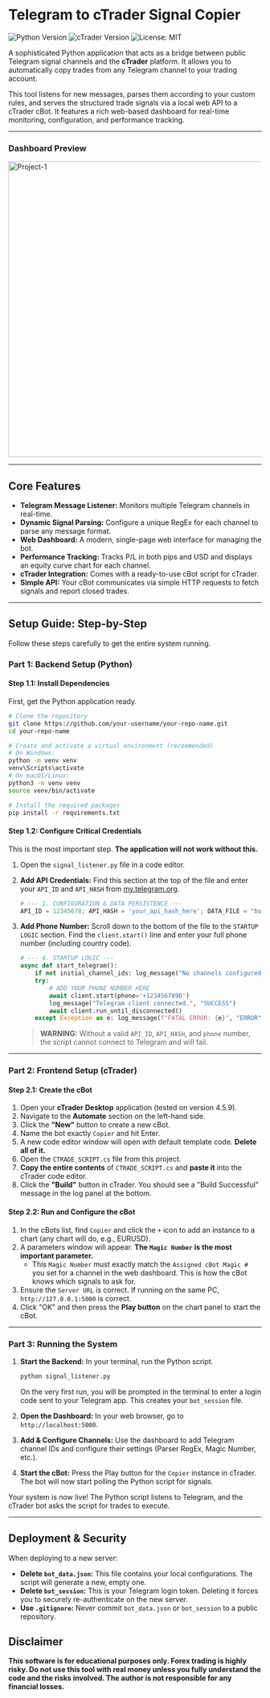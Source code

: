 # Telegram to cTrader Signal Copier

![Python Version](https://img.shields.io/badge/python-3.9+-blue.svg)
![cTrader Version](https://img.shields.io/badge/cTrader-4.5+-green.svg)
![License: MIT](https://img.shields.io/badge/License-MIT-yellow.svg)

A sophisticated Python application that acts as a bridge between public Telegram signal channels and the **cTrader** platform. It allows you to automatically copy trades from any Telegram channel to your trading account.

This tool listens for new messages, parses them according to your custom rules, and serves the structured trade signals via a local web API to a cTrader cBot. It features a rich web-based dashboard for real-time monitoring, configuration, and performance tracking.

---

### Dashboard Preview

<img width="842" height="587" alt="Project-1" src="https://github.com/user-attachments/assets/166523f6-2484-426a-a798-73ba0f89119f" />



---

## Core Features

*   **Telegram Message Listener:** Monitors multiple Telegram channels in real-time.
*   **Dynamic Signal Parsing:** Configure a unique RegEx for each channel to parse any message format.
*   **Web Dashboard:** A modern, single-page web interface for managing the bot.
*   **Performance Tracking:** Tracks P/L in both pips and USD and displays an equity curve chart for each channel.
*   **cTrader Integration:** Comes with a ready-to-use cBot script for cTrader.
*   **Simple API:** Your cBot communicates via simple HTTP requests to fetch signals and report closed trades.

---

## Setup Guide: Step-by-Step

Follow these steps carefully to get the entire system running.

### Part 1: Backend Setup (Python)

#### Step 1.1: Install Dependencies

First, get the Python application ready.

```bash
# Clone the repository
git clone https://github.com/your-username/your-repo-name.git
cd your-repo-name

# Create and activate a virtual environment (recommended)
# On Windows:
python -m venv venv
venv\Scripts\activate
# On macOS/Linux:
python3 -m venv venv
source venv/bin/activate

# Install the required packages
pip install -r requirements.txt
```

#### Step 1.2: Configure Critical Credentials

This is the most important step. **The application will not work without this.**

1.  Open the `signal_listener.py` file in a code editor.
2.  **Add API Credentials:** Find this section at the top of the file and enter your `API_ID` and `API_HASH` from [my.telegram.org](https://my.telegram.org).

    ```python
    # --- 1. CONFIGURATION & DATA PERSISTENCE ---
    API_ID = 12345678; API_HASH = 'your_api_hash_here'; DATA_FILE = "bot_data.json"
    ```

3.  **Add Phone Number:** Scroll down to the bottom of the file to the `STARTUP LOGIC` section. Find the `client.start()` line and enter your full phone number (including country code).

    ```python
    # --- 4. STARTUP LOGIC ---
    async def start_telegram():
        if not initial_channel_ids: log_message("No channels configured.", "WARN"); return
        try: 
            # ADD YOUR PHONE NUMBER HERE
            await client.start(phone='+1234567890') 
            log_message("Telegram client connected.", "SUCCESS")
            await client.run_until_disconnected()
        except Exception as e: log_message(f"FATAL ERROR: {e}", "ERROR")
    ```

    > **WARNING:** Without a valid `API_ID`, `API_HASH`, and `phone` number, the script cannot connect to Telegram and will fail.

---

### Part 2: Frontend Setup (cTrader)

#### Step 2.1: Create the cBot

1.  Open your **cTrader Desktop** application (tested on version 4.5.9).
2.  Navigate to the **Automate** section on the left-hand side.
3.  Click the **"New"** button to create a new cBot.
4.  Name the bot exactly `Copier` and hit Enter.
5.  A new code editor window will open with default template code. **Delete all of it.**
6.  Open the `CTRADE_SCRIPT.cs` file from this project.
7.  **Copy the entire contents** of `CTRADE_SCRIPT.cs` and **paste it** into the cTrader code editor.
8.  Click the **"Build"** button in cTrader. You should see a "Build Successful" message in the log panel at the bottom.

#### Step 2.2: Run and Configure the cBot

1.  In the cBots list, find `Copier` and click the `+` icon to add an instance to a chart (any chart will do, e.g., EURUSD).
2.  A parameters window will appear. **The `Magic Number` is the most important parameter.**
    *   This `Magic Number` must exactly match the `Assigned cBot Magic #` you set for a channel in the web dashboard. This is how the cBot knows which signals to ask for.
3.  Ensure the `Server URL` is correct. If running on the same PC, `http://127.0.0.1:5000` is correct.
4.  Click "OK" and then press the **Play button** on the chart panel to start the cBot.

---

### Part 3: Running the System

1.  **Start the Backend:** In your terminal, run the Python script.
    ```bash
    python signal_listener.py
    ```
    On the very first run, you will be prompted in the terminal to enter a login code sent to your Telegram app. This creates your `bot_session` file.

2.  **Open the Dashboard:** In your web browser, go to `http://localhost:5000`.

3.  **Add & Configure Channels:** Use the dashboard to add Telegram channel IDs and configure their settings (Parser RegEx, Magic Number, etc.).

4.  **Start the cBot:** Press the Play button for the `Copier` instance in cTrader. The bot will now start polling the Python script for signals.

Your system is now live! The Python script listens to Telegram, and the cTrader bot asks the script for trades to execute.

---

## Deployment & Security

When deploying to a new server:

*   **Delete `bot_data.json`:** This file contains your local configurations. The script will generate a new, empty one.
*   **Delete `bot_session`:** This is your Telegram login token. Deleting it forces you to securely re-authenticate on the new server.
*   **Use `.gitignore`:** Never commit `bot_data.json` or `bot_session` to a public repository.

## Disclaimer

**This software is for educational purposes only. Forex trading is highly risky. Do not use this tool with real money unless you fully understand the code and the risks involved. The author is not responsible for any financial losses.**
